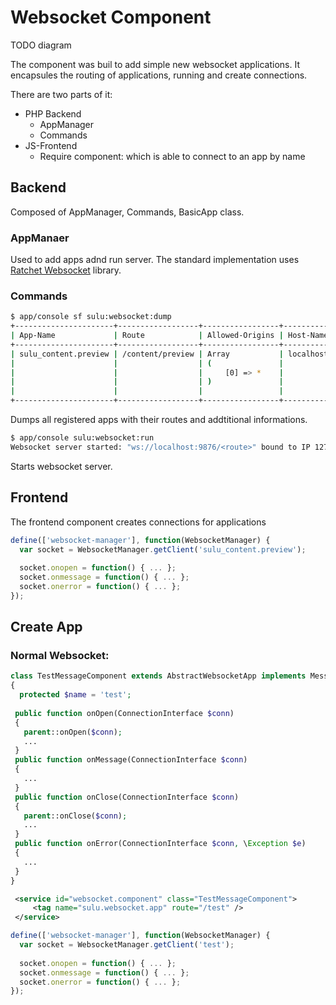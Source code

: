 # Websocket Component

TODO diagram

The component was buil to add simple new websocket applications. It encapsules the routing of applications, running and create connections.

There are two parts of it:

* PHP Backend
  * AppManager
  * Commands
* JS-Frontend
  * Require component: which is able to connect to an app by name

## Backend

Composed of AppManager, Commands, BasicApp class.

### AppManaer

Used to add apps adnd run server. The standard implementation uses [Ratchet Websocket](http://socketo.me/docs/) library.

### Commands

```bash
$ app/console sf sulu:websocket:dump
+----------------------+------------------+-----------------+-----------+
| App-Name             | Route            | Allowed-Origins | Host-Name |
+----------------------+------------------+-----------------+-----------+
| sulu_content.preview | /content/preview | Array           | localhost |
|                      |                  | (               |           |
|                      |                  |     [0] => *    |           |
|                      |                  | )               |           |
|                      |                  |                 |           |
+----------------------+------------------+-----------------+-----------+
```

Dumps all registered apps with their routes and addtitional informations.

```bash
$ app/console sulu:websocket:run
Websocket server started: "ws://localhost:9876/<route>" bound to IP 127.0.0.1
```
Starts websocket server.

## Frontend

The frontend component creates connections for applications

```js
define(['websocket-manager'], function(WebsocketManager) {
  var socket = WebsocketManager.getClient('sulu_content.preview');
  
  socket.onopen = function() { ... };
  socket.onmessage = function() { ... };
  socket.onerror = function() { ... };
});
```

## Create App

### Normal Websocket:

```php
class TestMessageComponent extends AbstractWebsocketApp implements MessageComponentInterface
{
  protected $name = 'test';
    
 public function onOpen(ConnectionInterface $conn)
 {
   parent::onOpen($conn);
   ...
 }
 public function onMessage(ConnectionInterface $conn)
 {
   ...
 }
 public function onClose(ConnectionInterface $conn)
 {
   parent::onClose($conn);
   ...
 }
 public function onError(ConnectionInterface $conn, \Exception $e)
 {
   ...
 }
}
```

```xml
 <service id="websocket.component" class="TestMessageComponent">
     <tag name="sulu.websocket.app" route="/test" />
 </service>
```

```js
define(['websocket-manager'], function(WebsocketManager) {
  var socket = WebsocketManager.getClient('test');
  
  socket.onopen = function() { ... };
  socket.onmessage = function() { ... };
  socket.onerror = function() { ... };
});
```
